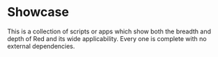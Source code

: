 # Showcase

This is a collection of scripts or apps which show both the breadth and depth of Red and its wide applicability. Every one is complete with no external dependencies.